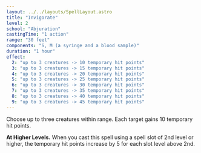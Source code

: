 ```yaml
---
layout: ../../layouts/SpellLayout.astro
title: "Invigorate"
level: 2
school: "Abjuration"
castingTime: "1 action"
range: "30 feet"
components: "S, M (a syringe and a blood sample)"
duration: "1 hour"
effect:
  2: "up to 3 creatures -> 10 temporary hit points"
  3: "up to 3 creatures -> 15 temporary hit points"
  4: "up to 3 creatures -> 20 temporary hit points"
  5: "up to 3 creatures -> 25 temporary hit points"
  6: "up to 3 creatures -> 30 temporary hit points"
  7: "up to 3 creatures -> 35 temporary hit points"
  8: "up to 3 creatures -> 40 temporary hit points"
  9: "up to 3 creatures -> 45 temporary hit points"
---
```


Choose up to three creatures within range. Each target gains 10 temporary hit points.

**At Higher Levels.** When you cast this spell using a spell slot of 2nd level or higher, the temporary hit points increase by 5 for each slot level above 2nd.
